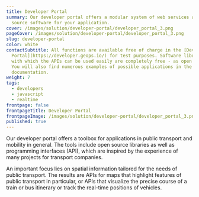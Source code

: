 ```yaml
---
title: Developer Portal
summary: Our developer portal offers a modular system of web services and open
  source software for your application.
cover: /images/solution/developer-portal/developer_portal_3.png
pageCover: /images/solution/developer-portal/developer_portal_3.png
slug: developer-portal
color: white
contactSubtitle: All functions are available free of charge in the [Developer
  Portal](https://developer.geops.io/) for test purposes. Software libraries
  with which the APIs can be used easily are completely free - as open source.
  You will also find numerous examples of possible applications in the software
  documentation.
weight: 7
tags:
  - developers
  - javascript
  - realtime
frontpage: false
frontpageTitle: Developer Portal
frontpageImage: /images/solution/developer-portal/developer_portal_3.png
published: true
---
```

Our developer portal offers a toolbox for applications in public transport and mobility in general. The tools include open source libraries as well as programming interfaces (API), which are inspired by the experience of many projects for transport companies.

An important focus lies on spatial information tailored for the needs of public transport. The results are APIs for maps that highlight features of public transport in particular, or APIs that visualize the precise course of a train or bus itinerary or track the real-time positions of vehicles.